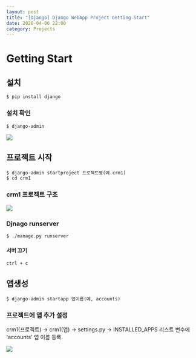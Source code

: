 ```yaml
---
layout: post
title: "[Django] Django WebApp Project Getting Start"
date: 2020-04-06 22:00
category: Projects
---
```



# Getting Start

## 설치

```text
$ pip install django
```

### 설치 확인 

```text
$ django-admin 
```

![](https://gblobscdn.gitbook.com/assets%2F-MBYUZul0iLcmcxHTy7V%2F-MBYUafp0L7dAqfpnEdL%2F-MBYVw_MCnIm4JQFVk0N%2Fimage.png?alt=media&token=01604684-77c0-4211-914e-53b27276899d)

## 프로젝트 시작 

```text
$ django-admin startproject 프로젝트명(예.crm1)
$ cd crm1 

```

### crm1 프로젝트 구조 

![](https://gblobscdn.gitbook.com/assets%2F-MBYUZul0iLcmcxHTy7V%2F-MBYUafp0L7dAqfpnEdL%2F-MBYWcNaFweR8atbHYxV%2Fimage.png?alt=media&token=a1cdb9e6-0334-46e1-afba-5ba576418e5a)

### Djnago runserver

```text
$ ./manage.py runserver
```

#### 서버 끄기 

```text
ctrl + c
```

## 앱생성 

```text
$ django-admin startapp 앱이릅(예, accounts)
```

### 프로젝트에 앱 추가 설정 

crm1\(프로젝트\) -&gt; crm1\(앱\) -&gt; settings.py -&gt; INSTALLED\_APPS 리스트 변수에 'accounts' 앱 이름 등록.

![](https://gblobscdn.gitbook.com/assets%2F-MBYUZul0iLcmcxHTy7V%2F-MBYWz5aNm7UhCS-Crdz%2F-MBYXb4T3fnEFlZ80fXe%2Fimage.png?alt=media&token=a44e8778-72fa-44c9-864f-ebfd2fcf8e06)

